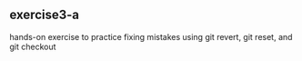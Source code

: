##  exercise3-a

hands-on exercise to practice fixing mistakes using git revert, git reset, and git checkout